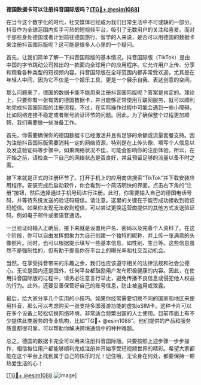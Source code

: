 **德国数据卡可以注册抖音国际版吗？[[TG💪+ @esim1088](https://t.me/s/esim1088)]**

在当今这个数字化的时代，社交媒体已经成为我们日常生活中不可或缺的一部分。抖音作为全球范围内炙手可热的短视频平台，吸引了无数用户的关注和喜爱。而对于那些身处德国或者计划前往德国旅行、留学的人来说，是否可以用德国的数据卡来注册抖音国际版呢？这可能是很多人心里的一个疑问。

首先，让我们简单了解一下抖音国际版的基本情况。抖音国际版（TikTok）是由中国的字节跳动公司推出的一款面向全球用户的应用程序。它允许用户上传、分享和观看各种类型的短视频内容。抖音国际版在全球范围内都非常受欢迎，尤其是在年轻人中间，因为它不仅是一个娱乐工具，更是一个展示自我、表达创意的空间。

那么问题来了，德国的数据卡能不能用来注册抖音国际版呢？答案是肯定的。理论上，只要你有一张有效的德国数据卡，并且能够正常使用互联网服务，就可以顺利地完成抖音国际版的注册流程。不过，在实际操作过程中可能会遇到一些小障碍，比如网络连接不稳定或者账号验证环节的问题。因此，为了确保整个过程更加顺畅，我们需要做一些准备工作。

首先，你需要确保你的德国数据卡已经激活并且有足够的余额或流量套餐支持。因为注册抖音国际版需要消耗一定的网络资源，特别是在上传头像、填写个人信息以及发送验证码等步骤中。如果网络状况不佳，可能会影响你的注册体验。所以，在开始之前，请检查一下自己的网络状态是否良好，并且预留足够的流量以备不时之需。

接下来就是正式的注册环节了。打开手机上的应用商店搜索“TikTok”并下载安装应用程序。安装完成后启动软件，你会看到一个简洁明快的界面。点击右下角的“注册”按钮，然后选择通过手机号码进行注册。此时，你需要输入自己的德国电话号码，并等待系统发送的验证码短信。请注意，这里的关键在于能否成功接收到验证码短信。如果你发现无法收到短信，可以尝试更换运营商提供的其他方式发送验证码，例如电子邮件或者语音通话。

一旦验证码输入正确后，接下来就是设置用户名、密码以及完善个人资料了。在这个阶段，你可以自由发挥想象力为自己创建一个独特的昵称，并上传一张满意的头像照片。同时，也可以根据提示填写一些基本信息，如性别、生日等。这些信息虽然不是强制性的，但有助于提高你在平台上的曝光率和社交互动机会。

当然，在享受抖音带来的乐趣之余，我们也应该遵守相关的法律法规和社会公德心。无论是国内还是国外，任何平台都鼓励用户发布积极健康的内容。因此，在使用抖音国际版的过程中，请务必注意言行举止，避免传播不良信息或侵犯他人权益的行为。此外，还要妥善保管好自己的账号信息，防止被盗用或泄露。

最后，给大家分享几个实用的小技巧。如果你经常需要切换不同的国家和地区来使用抖音，那么可以考虑购买一张支持多国漫游功能的虚拟eSIM卡。这种卡片可以在多个设备上轻松切换网络环境，非常适合频繁出国的人士使用。目前市面上有不少提供此类服务的专业机构，比如“TG💪+ @esim1088”。他们提供的产品和服务质量都很可靠，可以帮助你解决跨境通信中的种种难题。

总之，德国的数据卡完全可以用来注册抖音国际版。只要按照上述步骤一步步操作，相信每位用户都能够顺利完成注册并开始享受短视频世界的精彩。希望大家都能在这个平台上找到属于自己的快乐时光！记住哦，无论身在何处，都要保持一颗热爱生活的心！

[[TG💪+ @esim1088](https://t.me/s/esim1088) ![Image](https://i.postimg.cc/4NQfJmqS/Snipaste-2025-05-13-00-14-12.png)]